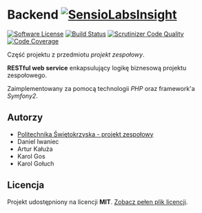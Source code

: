 # Backend [![SensioLabsInsight](https://insight.sensiolabs.com/projects/ad3dbb57-f080-4b64-af84-ced2fc955587/small.png)](https://insight.sensiolabs.com/projects/ad3dbb57-f080-4b64-af84-ced2fc955587)

[![Software License](https://img.shields.io/badge/license-MIT-brightgreen.svg?style=flat)](LICENSE)
[![Build Status](https://travis-ci.org/psk-pz/Backend.svg?branch=master)](https://travis-ci.org/psk-pz/Backend)
[![Scrutinizer Code Quality](https://scrutinizer-ci.com/g/psk-pz/Backend/badges/quality-score.png?b=master)](https://scrutinizer-ci.com/g/psk-pz/Backend/?branch=master)
[![Code Coverage](https://scrutinizer-ci.com/g/psk-pz/Backend/badges/coverage.png?b=master)](https://scrutinizer-ci.com/g/psk-pz/Backend/?branch=master)

Część projektu z przedmiotu *projekt zespołowy*.

**RESTful web service** enkapsulujący logikę biznesową projektu zespołowego.

Zaimplementowany za pomocą technologii *PHP* oraz framework'a *Symfony2*.

## Autorzy

- [Politechnika Świętokrzyska - projekt zespołowy](https://github.com/psk-pz)
 - Daniel Iwaniec
 - Artur Kałuża
 - Karol Gos
 - Karol Gołuch

## Licencja

Projekt udostępniony na licencji **MIT**. [Zobacz pełen plik licencji](LICENSE).
